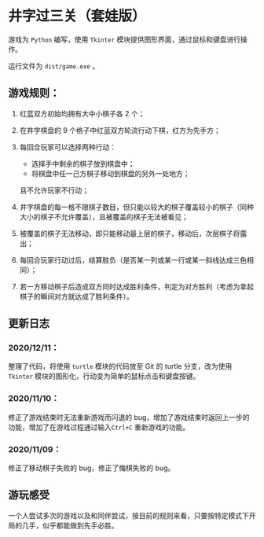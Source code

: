 # 井字过三关（套娃版）

游戏为 `Python` 编写，使用 `Tkinter` 模块提供图形界面，通过鼠标和键盘进行操作。

运行文件为 `dist/game.exe` 。

## 游戏规则：

1. 红蓝双方初始均拥有大中小棋子各 2 个；

2. 在井字棋盘的 9 个格子中红蓝双方轮流行动下棋，红方为先手方；

3. 每回合玩家可以选择两种行动：

   - 选择手中剩余的棋子放到棋盘中；
   - 将棋盘中任一己方棋子移动到棋盘的另外一处地方；

   且不允许玩家不行动；

4. 井字棋盘的每一格不限棋子数目，但只能以较大的棋子覆盖较小的棋子（同种大小的棋子不允许覆盖），且被覆盖的棋子无法被看见；

5. 被覆盖的棋子无法移动，即只能移动最上层的棋子，移动后，次层棋子将露出；

6. 每回合玩家行动过后，结算胜负（是否某一列或某一行或某一斜线达成三色相同）；

7. 若一方移动棋子后造成双方同时达成胜利条件，判定为对方胜利（考虑为拿起棋子的瞬间对方就达成了胜利条件）。

## 更新日志

### 2020/12/11：

整理了代码，将使用 `turtle` 模块的代码放至 Git 的 turtle 分支，改为使用 `Tkinter` 模块的图形化，行动变为简单的鼠标点击和键盘按键。

### 2020/11/10：

修正了游戏结束时无法重新游戏而闪退的 bug，增加了游戏结束时返回上一步的功能，增加了在游戏过程通过输入`Ctrl+C` 重新游戏的功能。

### 2020/11/09：

修正了移动棋子失败的 bug，修正了悔棋失败的 bug。

## 游玩感受

一个人尝试多次的游戏以及和同伴尝试，按目前的规则来看，只要按特定模式下开局的几手，似乎都能做到先手必胜。

